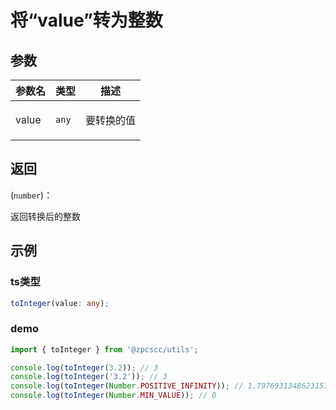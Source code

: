 # 将“value”转为整数

## 参数

| 参数名 | 类型             | 描述              |
| ------ | ---------------- | ----------------- |
| value  | <code>any</code> | <p>要转换的值</p> |

## 返回

(<code>number</code>)：<p>返回转换后的整数</p>

## 示例

### ts类型

```typescript
toInteger(value: any);
```

### demo

```typescript
import { toInteger } from '@zpcscc/utils';

console.log(toInteger(3.2)); // 3
console.log(toInteger('3.2')); // 3
console.log(toInteger(Number.POSITIVE_INFINITY)); // 1.7976931348623157e+308
console.log(toInteger(Number.MIN_VALUE)); // 0
```
